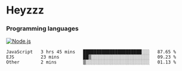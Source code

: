 # Heyzzz  

### Programming languages  

[![Node.js](https://img.shields.io/badge/-Node.js-262626?style=for-the-badge)](https://nodejs.org/ru)

<!--START_SECTION:waka-->

```text
JavaScript   3 hrs 45 mins   ██████████████████████░░░   87.65 %
EJS          23 mins         ██▒░░░░░░░░░░░░░░░░░░░░░░   09.23 %
Other        2 mins          ▒░░░░░░░░░░░░░░░░░░░░░░░░   01.13 %
```

<!--END_SECTION:waka-->
